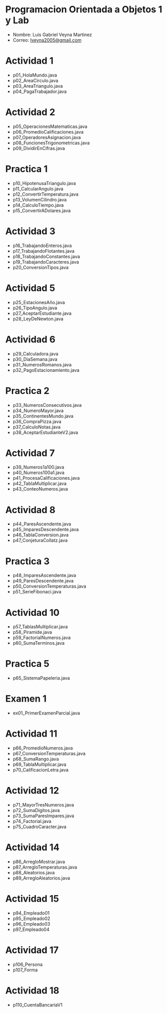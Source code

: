# Programacion Orientada a Objetos 1 y Lab

- Nombre: Luis Gabriel Veyna Martinez
- Correo: lveyna2005@gmail.com

# Actividad 1
- p01_HolaMundo.java
- p02_AreaCirculo.java
- p03_AreaTriangulo.java
- p04_PagaTrabajador.java

# Actividad 2
- p05_OperacionesMatematicas.java
- p06_PromedioCalificaciones.java
- p07_OperadoresAsignacion.java
- p08_FuncionesTrigonometricas.java
- p09_DividirEnCifras.java

# Practica 1 
- p10_HipotenusaTriangulo.java
- p11_CalcularAngulo.java
- p12_ConvertirTemperatura.java
- p13_VolumenCilindro.java
- p14_CalculoTiempo.java
- p15_ConvertirADolares.java

# Actividad 3
- p16_TrabajandoEnteros.java
- p17_TrabajandoFlotantes.java
- p18_TrabajandoConstantes.java
- p19_TrabajandoCaracteres.java
- p20_ConversionTipos.java
 
# Actividad 5
- p25_EstacionesAño.java
- p26_TipoAngulo.java
- p27_AceptarEstudiante.java
- p28_LeyDeNewton.java
 
# Actividad 6
- p29_Calculadora.java
- p30_DiaSemana.java
- p31_NumerosRomanos.java
- p32_PagoEstacionamiento.java

# Practica 2
- p33_NumerosConsecutivos.java
- p34_NumeroMayor.java
- p35_ContinentesMundo.java
- p36_CompraPizza.java
- p37_CalculoNotas.java
- p38_AceptarEstudianteV2.java

# Actividad 7
- p39_Numeros1a100.java
- p40_Numeros100a1.java
- p41_ProcesaCalificaciones.java
- p42_TablaMultiplicar.java
- p43_ConteoNumeros.java

# Actividad 8 
- p44_ParesAscendente.java
- p45_ImparesDescendente.java
- p46_TablaConversion.java
- p47_ConjeturaCollatz.java

# Practica 3
- p48_ImparesAscendente.java  
- p49_ParesDescendente.java  
- p50_ConversionTemperaturas.java
- p51_SerieFibonaci.java

# Actividad 10
- p57_TablasMultiplicar.java
- p58_Piramide.java
- p59_FactorialNumeros.java
- p60_SumaTerminos.java

# Practica 5
- p65_SistemaPapeleria.java

# Examen 1
- ex01_PrimerExamenParcial.java

# Actividad 11
- p66_PromedioNumeros.java
- p67_ConversionTemperaturas.java
- p68_SumaRango.java
- p69_TablaMultiplicar.java
- p70_CalificacionLetra.java

# Actividad 12
- p71_MayorTresNumeros.java
- p72_SumaDigitos.java
- p73_SumaParesImpares.java
- p74_Factorial.java
- p75_CuadroCaracter.java

# Actividad 14
- p86_ArregloMostrar.java
- p87_ArregloTemperaturas.java
- p88_Aleatorios.java
- p89_ArregloAleatorios.java

# Actividad 15 
- p94_Empleado01
- p95_Empleado02
- p96_Empleado03
- p97_Empleado04

# Actividad 17
- p106_Persona
- p107_Forma

# Actividad 18
- p110_CuentaBancariaV1